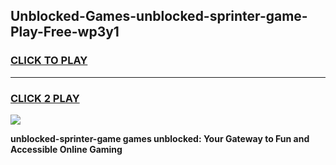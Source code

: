 
## Unblocked-Games-unblocked-sprinter-game-Play-Free-wp3y1
<h3>
<a href="https://premium76.site?title=unblocked-sprinter-game&ref=22A">CLICK TO PLAY</a></h3>
<hr>

<h3>
<a href="https://premium76.site?title=unblocked-sprinter-game&ref=22A">CLICK 2 PLAY</a>
  
</h3>

<a href="https://premium76.site?title=unblocked-sprinter-game&ref=22A"><img src="https://clearcache.store/games.png"></a>


**unblocked-sprinter-game games unblocked: Your Gateway to Fun and Accessible Online Gaming**
